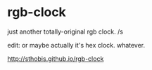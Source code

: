 # rgb-clock
just another totally-original rgb clock. /s

edit: or maybe actually it's hex clock. whatever.

http://sthobis.github.io/rgb-clock

